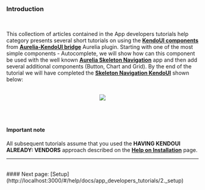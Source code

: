 <br>

### Introduction
<br>

This collectiom of articles contained in the App developers tutorials help category presents several short tutorials on using the **[KendoUI components](/help/docs/about_this_application/2._components_catalog)** from **[Aurelia-KendoUI bridge](https://github.com/aurelia-ui-toolkits/aurelia-kendoui-plugin)** Aurelia plugin. Starting with one of the most simple components -  Autocomplete, we will show how can this component be used with the well known **[Aurelia Skeleton Navigation](https://github.com/aurelia/skeleton-navigation)** app and then add several additional components (Button, Chart and Grid). By the end of the tutorial we will have completed the **[Skeleton Navigation KendoUI](https://github.com/aurelia-ui-toolkits/skeleton-navigation-kendo)** shown below:
<br>
<br>
<p align=center>
  <img src="http://i.imgur.com/DFLEi5K.png"></img>
 <br><br>
</p>

<br>

#### Important note

All subsequent tutorials assume that you used the **HAVING KENDOUI ALREADY: VENDORS** approach described  on the **[Help on Installation](http://aurelia-ui-toolkits.github.io/demo-kendo/#/help/docs/about_this_application/4._installation)** page.

* * *
<br>
#### Next page: [Setup](http://localhost:3000/#/help/docs/app_developers_tutorials/2._setup)
